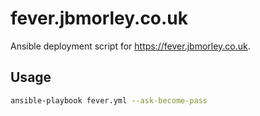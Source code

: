 fever.jbmorley.co.uk
====================

Ansible deployment script for https://fever.jbmorley.co.uk.

Usage
-----

```bash
ansible-playbook fever.yml --ask-become-pass
```